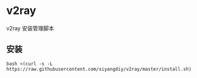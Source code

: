 # v2ray
v2ray 安装管理脚本

## 安装
```
bash <(curl -s -L https://raw.githubusercontent.com/xiyangdiy/v2ray/master/install.sh)
```


